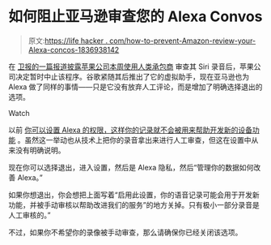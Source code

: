 # 如何阻止亚马逊审查您的 Alexa Convos

> 原文:[https://life hacker . com/how-to-prevent-Amazon-review-your-Alexa-concos-1836938142](https://lifehacker.com/how-to-prevent-amazon-from-reviewing-your-alexa-convos-1836938142)

在 [卫报的一篇报道披露苹果公司本周使用人类承包商](https://www.theguardian.com/technology/2019/jul/26/apple-contractors-regularly-hear-confidential-details-on-siri-recordings) 审查其 Siri 录音后，苹果公司决定暂时中止该程序。谷歌紧随其后推出了它的虚拟助手，现在亚马逊也为 Alexa 做了同样的事情——只是它没有放弃人工评论，而是增加了明确选择退出的选项。

Watch

以前 [你可以设置 Alexa 的权限，这样你的记录就不会被用来帮助开发新的设备功能](https://lifehacker.com/prevent-amazon-from-eavesdropping-on-your-alexa-convers-1833974108) 。虽然这一举动也从技术上把你的录音拿出来进行人工审查，但这在设置中从来没有明确说明。

现在你可以选择退出，进入设置，然后是 Alexa 隐私，然后“管理你的数据如何改善 Alexa。”

如果你想退出，你会想把上面写着“启用此设置，你的语音记录可能会用于开发新功能，并被手动审核以帮助改进我们的服务”的地方关掉。只有极小一部分录音是人工审核的。”

不过，如果你不希望你的录像被手动审查，那么请确保你已经关闭该选项。